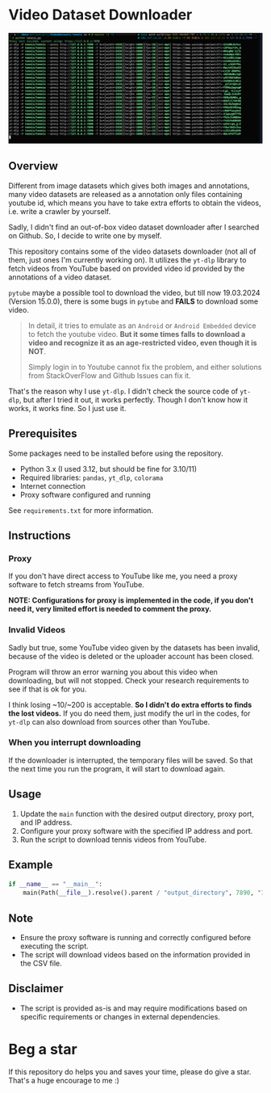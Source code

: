 # Video Dataset Downloader
![alt text](./assets/image.png)

## Overview
Different from image datasets which gives both images and annotations, many video datasets are released as a annotation only files containing youtube id, which means you have to take extra efforts to obtain the videos, i.e. write a crawler by yourself.

Sadly, I didn't find an out-of-box video dataset downloader after I searched on Github. So, I decide to write one by myself.

This repository contains some of the video datasets downloader (not all of them, just ones I'm currently working on). It utilizes the `yt-dlp` library to fetch videos from YouTube based on provided video id provided by the annotations of a video dataset.

`pytube` maybe a possible tool to download the video, but till now 19.03.2024 (Version 15.0.0), there is some bugs in `pytube` and **FAILS** to download some video.

>In detail, it tries to emulate as an `Android` or `Android Embedded` device to fetch the youtube video. **But it some times falls to download a video and recognize it as an age-restricted video, even though it is NOT**. 
>
>Simply login in to Youtube cannot fix the problem, and either solutions from StackOverFlow and Github Issues can fix it.

That's the reason why I use `yt-dlp`. I didn't check the source code of `yt-dlp`, but after I tried it out, it works perfectly. Though I don't know how it works, it works fine. So I just use it.



## Prerequisites

Some packages need to be installed before using the repository.

- Python 3.x (I used 3.12, but should be fine for 3.10/11)
- Required libraries: `pandas`, `yt_dlp`, `colorama`
- Internet connection
- Proxy software configured and running

See `requirements.txt` for more information.

## Instructions

### Proxy

If you don't have direct access to YouTube like me, you need a proxy software to fetch streams from YouTube. 

**NOTE: Configurations for proxy is implemented in the code, if you don't need it, very limited effort is needed to comment the proxy.**

### Invalid Videos

Sadly but true, some YouTube video given by the datasets has been invalid, because of the video is deleted or the uploader account has been closed.

Program will throw an error warning you about this video when downloading, but will not stopped. Check your research requirements to see if that is ok for you. 

I think losing ~10/~200 is acceptable. **So I didn't do extra efforts to finds the lost videos.** If you do need them, just modify the url in the codes, for `yt-dlp` can also download from sources other than YouTube.


### When you interrupt downloading

If the downloader is interrupted, the temporary files will be saved. So that the next time you run the program, it will start to download again.



## Usage
1. Update the `main` function with the desired output directory, proxy port, and IP address.
2. Configure your proxy software with the specified IP address and port.
3. Run the script to download tennis videos from YouTube.

## Example
```python
if __name__ == "__main__":
    main(Path(__file__).resolve().parent / "output_directory", 7890, "127.0.0.1")
```

## Note
- Ensure the proxy software is running and correctly configured before executing the script.
- The script will download videos based on the information provided in the CSV file.

## Disclaimer
- The script is provided as-is and may require modifications based on specific requirements or changes in external dependencies.



# Beg a star
If this repository do helps you and saves your time, please do give a star. That's a huge encourage to me :)
